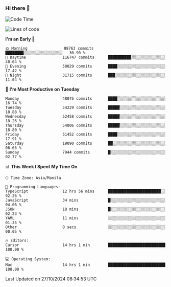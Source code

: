 ### Hi there 👋

<!--START_SECTION:waka-->
![Code Time](http://img.shields.io/badge/Code%20Time-5%2C666%20hrs%2042%20mins-blue)

![Lines of code](https://img.shields.io/badge/From%20Hello%20World%20I%27ve%20Written-123.3%20million%20lines%20of%20code-blue)

**I'm an Early 🐤** 

```text
🌞 Morning                88763 commits       ████████░░░░░░░░░░░░░░░░░   30.90 % 
🌆 Daytime                116747 commits      ██████████░░░░░░░░░░░░░░░   40.64 % 
🌃 Evening                50029 commits       ████░░░░░░░░░░░░░░░░░░░░░   17.42 % 
🌙 Night                  31715 commits       ███░░░░░░░░░░░░░░░░░░░░░░   11.04 % 
```
📅 **I'm Most Productive on Tuesday** 

```text
Monday                   48075 commits       ████░░░░░░░░░░░░░░░░░░░░░   16.74 % 
Tuesday                  54229 commits       █████░░░░░░░░░░░░░░░░░░░░   18.88 % 
Wednesday                52458 commits       █████░░░░░░░░░░░░░░░░░░░░   18.26 % 
Thursday                 54006 commits       █████░░░░░░░░░░░░░░░░░░░░   18.80 % 
Friday                   51452 commits       ████░░░░░░░░░░░░░░░░░░░░░   17.91 % 
Saturday                 19090 commits       ██░░░░░░░░░░░░░░░░░░░░░░░   06.65 % 
Sunday                   7944 commits        █░░░░░░░░░░░░░░░░░░░░░░░░   02.77 % 
```


📊 **This Week I Spent My Time On** 

```text
🕑︎ Time Zone: Asia/Manila

💬 Programming Languages: 
TypeScript               12 hrs 56 mins      ███████████████████████░░   92.26 % 
JavaScript               34 mins             █░░░░░░░░░░░░░░░░░░░░░░░░   04.06 % 
JSON                     18 mins             █░░░░░░░░░░░░░░░░░░░░░░░░   02.23 % 
YAML                     11 mins             ░░░░░░░░░░░░░░░░░░░░░░░░░   01.35 % 
Other                    0 secs              ░░░░░░░░░░░░░░░░░░░░░░░░░   00.05 % 

🔥 Editors: 
Cursor                   14 hrs 1 min        █████████████████████████   100.00 % 

💻 Operating System: 
Mac                      14 hrs 1 min        █████████████████████████   100.00 % 
```


 Last Updated on 27/10/2024 08:34:53 UTC
<!--END_SECTION:waka-->


<!--
**rad182/rad182** is a ✨ _special_ ✨ repository because its `README.md` (this file) appears on your GitHub profile.

Here are some ideas to get you started:

- 🔭 I’m currently working on ...
- 🌱 I’m currently learning ...
- 👯 I’m looking to collaborate on ...
- 🤔 I’m looking for help with ...
- 💬 Ask me about ...
- 📫 How to reach me: ...
- 😄 Pronouns: ...
- ⚡ Fun fact: ...
-->
